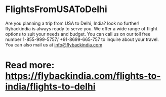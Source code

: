 # FlightsFromUSAToDelhi
Are you planning a trip from USA to Delhi, India? look no further! flybackindia is always ready to serve you. We offer a wide range of flight options to suit your needs and budget. You can call us on our toll free number  1-855-999-5757/ +91-8699-665-757 to inquire about your travel. You can also mail us at info@flybackindia.com
# Read more: https://flybackindia.com/flights-to-india/flights-to-delhi
